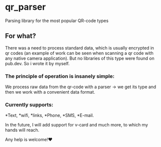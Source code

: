 # qr_parser

Parsing library for the most popular QR-code types

## For what?

There was a need to process standard data, which is usually encrypted in qr codes (an example of work can be seen when scanning a qr code with any native camera application).
But no libraries of this type were found on pub.dev.
So i wrote it by myself.

### The principle of operation is insanely simple:
We process raw data from the qr-code with a parser -> we get its type and then we work with a convenient data format.

### Currently supports:
*Text,
*wifi,
*links,
*Phone,
*SMS,
*E-mail.

In the future, I will add support for v-card and much more, to which my hands will reach.

Any help is welcome!❤
